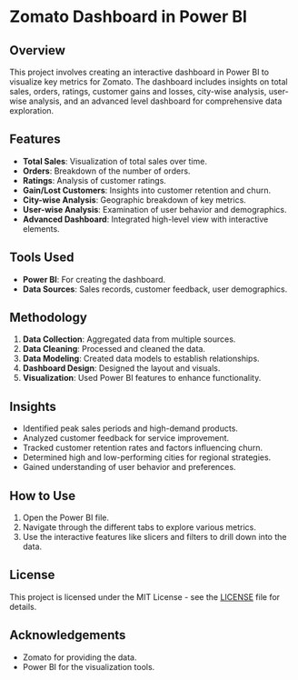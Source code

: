 
# Zomato Dashboard in Power BI

## Overview

This project involves creating an interactive dashboard in Power BI to visualize key metrics for Zomato. The dashboard includes insights on total sales, orders, ratings, customer gains and losses, city-wise analysis, user-wise analysis, and an advanced level dashboard for comprehensive data exploration.

## Features

- **Total Sales**: Visualization of total sales over time.
- **Orders**: Breakdown of the number of orders.
- **Ratings**: Analysis of customer ratings.
- **Gain/Lost Customers**: Insights into customer retention and churn.
- **City-wise Analysis**: Geographic breakdown of key metrics.
- **User-wise Analysis**: Examination of user behavior and demographics.
- **Advanced Dashboard**: Integrated high-level view with interactive elements.

## Tools Used

- **Power BI**: For creating the dashboard.
- **Data Sources**: Sales records, customer feedback, user demographics.

## Methodology

1. **Data Collection**: Aggregated data from multiple sources.
2. **Data Cleaning**: Processed and cleaned the data.
3. **Data Modeling**: Created data models to establish relationships.
4. **Dashboard Design**: Designed the layout and visuals.
5. **Visualization**: Used Power BI features to enhance functionality.

## Insights

- Identified peak sales periods and high-demand products.
- Analyzed customer feedback for service improvement.
- Tracked customer retention rates and factors influencing churn.
- Determined high and low-performing cities for regional strategies.
- Gained understanding of user behavior and preferences.

## How to Use

1. Open the Power BI file.
2. Navigate through the different tabs to explore various metrics.
3. Use the interactive features like slicers and filters to drill down into the data.

## License

This project is licensed under the MIT License - see the [LICENSE](LICENSE) file for details.

## Acknowledgements

- Zomato for providing the data.
- Power BI for the visualization tools.
